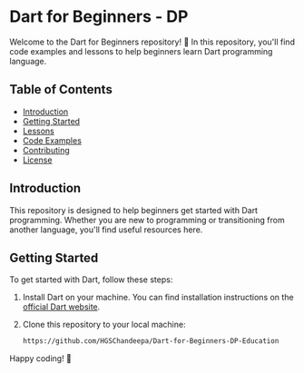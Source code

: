 # Dart for Beginners - DP

Welcome to the Dart for Beginners repository! 🚀 In this repository, you'll find code examples and lessons to help beginners learn Dart programming language.

## Table of Contents

- [Introduction](#introduction)
- [Getting Started](#getting-started)
- [Lessons](#lessons)
- [Code Examples](#code-examples)
- [Contributing](#contributing)
- [License](#license)

## Introduction

This repository is designed to help beginners get started with Dart programming. Whether you are new to programming or transitioning from another language, you'll find useful resources here.

## Getting Started

To get started with Dart, follow these steps:

1. Install Dart on your machine. You can find installation instructions on the [official Dart website](https://dart.dev/get-dart).

2. Clone this repository to your local machine:

   ```bash
   https://github.com/HGSChandeepa/Dart-for-Beginners-DP-Education
Happy coding! 🚀
